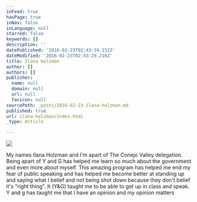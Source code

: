 ```yaml
---
inFeed: true
hasPage: true
inNav: false
inLanguage: null
starred: false
keywords: []
description: ''
datePublished: '2016-02-23T02:43:34.152Z'
dateModified: '2016-02-23T02:43:29.216Z'
title: Ilana Holzman
author: []
authors: []
publisher:
  name: null
  domain: null
  url: null
  favicon: null
sourcePath: _posts/2016-02-23-ilana-holzman.md
published: true
url: ilana-holzman/index.html
_type: Article

---
```

![](https://the-grid-user-content.s3-us-west-2.amazonaws.com/205c5a9b-278a-4df9-a024-3ba89506b0a1.jpg)

My names Ilana Holzman and I'm apart of The Conejo Valley delegation. Being apart of Y and G has helped me learn so much about the government and even more about myself. This amazing program has helped me end my fear of public speaking and has helped me become better at standing up and saying what I belief and not being shot down because they don't belief it's "right thing". It (Y&G) taught me to be able to get up in class and speak. Y and g has taught me that I have an opinion and my opinion matters